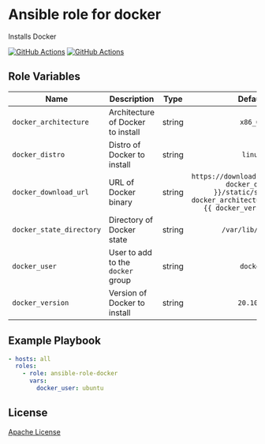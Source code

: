 Ansible role for docker
==================================

Installs Docker

[![GitHub Actions](https://github.com/mongodb-ansible-roles/ansible-role-docker/workflows/Molecule%20Test/badge.svg)](https://github.com/mongodb-ansible-roles/ansible-role-docker/actions?query=workflow%3A%22Molecule+Test%22)
[![GitHub Actions](https://github.com/mongodb-ansible-roles/ansible-role-docker/workflows/Release/badge.svg)](https://github.com/mongodb-ansible-roles/ansible-role-docker/actions?query=workflow%3A%22Release%22)

Role Variables
--------------

| Name | Description | Type | Default | Required |
|------|-------------|:----:|:-------:|:--------:|
|`docker_architecture`|Architecture of Docker to install|string|`x86_64`|false|
|`docker_distro`|Distro of Docker to install|string|`linux`|false|
|`docker_download_url`|URL of Docker binary|string|`https://download.docker.com/{{ docker_distro }}/static/stable/{{ docker_architecture }}/docker-{{ docker_version }}.tgz`|false|
|`docker_state_directory`|Directory of Docker state|string|`/var/lib/docker`|false|
|`docker_user`|User to add to the `docker` group|string|`docker`|false|
|`docker_version`|Version of Docker to install|string|`20.10.2`|false|

Example Playbook
----------------

```yaml
- hosts: all
  roles:
    - role: ansible-role-docker
      vars:
        docker_user: ubuntu
```

License
-------

[Apache License](LICENSE)
